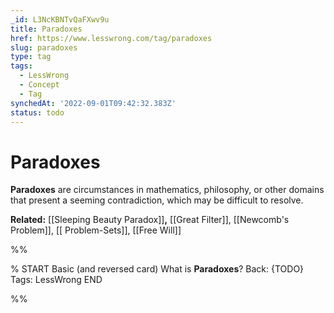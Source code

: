 ```yaml
---
_id: L3NcKBNTvQaFXwv9u
title: Paradoxes
href: https://www.lesswrong.com/tag/paradoxes
slug: paradoxes
type: tag
tags:
  - LessWrong
  - Concept
  - Tag
synchedAt: '2022-09-01T09:42:32.383Z'
status: todo
---
```


# Paradoxes

**Paradoxes** are circumstances in mathematics, philosophy, or other domains that present a seeming contradiction, which may be difficult to resolve.

**Related:** [[Sleeping Beauty Paradox]]**,** [[Great Filter]], [[Newcomb's Problem]], [[ Problem-Sets]], [[Free Will]]


%%

% START
Basic (and reversed card)
What is **Paradoxes**?
Back: {TODO}
Tags: LessWrong
END

%%
	
